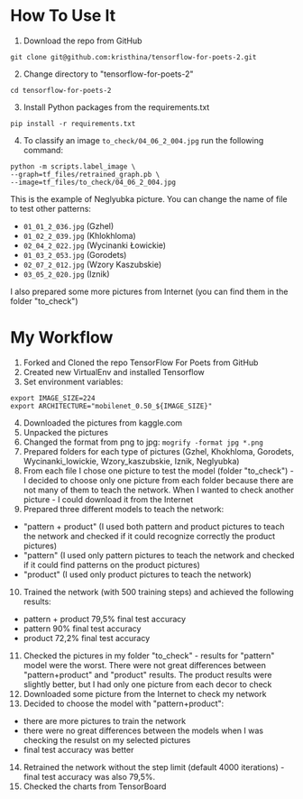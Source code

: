 # How To Use It

1. Download the repo from GitHub
```
git clone git@github.com:kristhina/tensorflow-for-poets-2.git
```
2. Change directory to "tensorflow-for-poets-2"
```
cd tensorflow-for-poets-2
```
3. Install Python packages from the requirements.txt
```
pip install -r requirements.txt
```
4. To classify an image `to_check/04_06_2_004.jpg` run the following command:
```
python -m scripts.label_image \
--graph=tf_files/retrained_graph.pb \
--image=tf_files/to_check/04_06_2_004.jpg
```
This is the example of Neglyubka picture.
You can change the name of file to test other patterns:
* `01_01_2_036.jpg` (Gzhel)
* `01_02_2_039.jpg` (Khlokhloma)
* `02_04_2_022.jpg` (Wycinanki Łowickie)
* `01_03_2_053.jpg` (Gorodets)
* `02_07_2_012.jpg` (Wzory Kaszubskie)
* `03_05_2_020.jpg` (Iznik)

I also prepared some more pictures from Internet (you can find them in the folder "to_check")

# My Workflow

1. Forked and Cloned the repo TensorFlow For Poets from GitHub
2. Created new VirtualEnv and installed Tensorflow
3. Set environment variables:
  ``` 
  export IMAGE_SIZE=224
  export ARCHITECTURE="mobilenet_0.50_${IMAGE_SIZE}"
  ```
4. Downloaded the pictures from kaggle.com
5. Unpacked the pictures
6. Changed the format from png to jpg:  `mogrify -format jpg *.png`
7. Prepared folders for each type of pictures (Gzhel, Khokhloma, Gorodets, Wycinanki_lowickie, Wzory_kaszubskie, Iznik, Neglyubka)
8. From each file I chose one picture to test the model (folder "to_check") - I decided to choose only one picture from each folder because there are not many of them to teach the network. When I wanted to check another picture - I could download it from the Internet
9. Prepared three different models to teach the network:
  * "pattern + product" (I used both pattern and product pictures to teach the network and checked if it could recognize correctly the product pictures)
  * "pattern" (I used only pattern pictures to teach the network and checked if it could find patterns on the product pictures)
  * "product" (I used only product pictures to teach the network)
10. Trained the network (with 500 training steps) and achieved the following results:
  * pattern + product 79,5% final test accuracy
  * pattern 90% final test accuracy
  * product 72,2% final test accuracy
11. Checked the pictures in my folder "to_check" - results for "pattern" model were the worst. There were not great differences between "pattern+product" and "product" results. The product results were slightly better, but I had only one picture from each decor to check
12. Downloaded some picture from the Internet to check my network
13. Decided to choose the model with "pattern+product":
  * there are more pictures to train the network
  * there were no great differences between the models when I was checking the resulst on my selected pictures
  * final test accuracy was better
14. Retrained the network without the step limit (default 4000 iterations) - final test accuracy was also 79,5%. 
15. Checked the charts from TensorBoard









